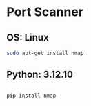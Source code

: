 # Port Scanner
## OS: Linux 
```bash
sudo apt-get install nmap
```
## Python: 3.12.10
## 
```bash
pip install nmap
```

